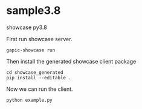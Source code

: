 # sample3.8
showcase py3.8

First run showcase server.
```
gapic-showcase run
```

Then install the generated showcase client package
```
cd showcase_generated
pip install --editable .
```

Now we can run the client.
```
python example.py
```
